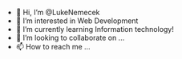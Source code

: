 - 👋 Hi, I’m @LukeNemecek
- 👀 I’m interested in Web Development
- 🌱 I’m currently learning Information technology!
- 💞️ I’m looking to collaborate on ...
- 📫 How to reach me ...

<!---
LukeNemecek/LukeNemecek is a ✨ special ✨ repository because its `README.md` (this file) appears on your GitHub profile.
You can click the Preview link to take a look at your changes.
--->
